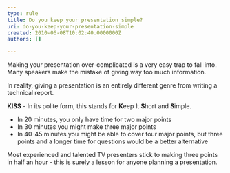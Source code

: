 ```yaml
---
type: rule
title: Do you keep your presentation simple?
uri: do-you-keep-your-presentation-simple
created: 2010-06-08T10:02:40.0000000Z
authors: []

---
```




<span class='intro'> 
  <p>Making your presentation over-complicated is a very easy trap to fall into. Many speakers make the mistake of giving way too much information.</p>
<p>In reality, giving a presentation is an entirely different genre from writing a technical report.</p>
 </span>


  <p>
    <strong>KISS</strong> - In its polite form, this stands for <strong>K</strong>eep <strong>I</strong>t <strong>S</strong>hort and <strong>S</strong>imple.</p>
<ul>
    <li>In 20 minutes, you only have time for two major points </li>
    <li>In 30 minutes you might make three major points </li>
    <li>In 40-45 minutes you might be able to cover four major points, but three points and a longer time for questions would be a better alternative </li>
</ul>
<p>Most experienced and talented TV presenters stick to making three points in half an hour - this is surely a lesson for anyone planning a presentation.</p>



